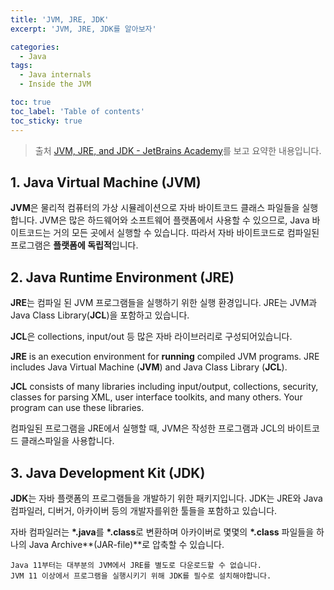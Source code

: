```yaml
---
title: 'JVM, JRE, JDK'
excerpt: 'JVM, JRE, JDK를 알아보자'

categories:
  - Java
tags:
  - Java internals
  - Inside the JVM

toc: true
toc_label: 'Table of contents'
toc_sticky: true
---
```


> 출처 [JVM, JRE, and JDK - JetBrains Academy](https://hyperskill.org/learn/step/3499)를 보고 요약한 내용입니다.

## 1. Java Virtual Machine (JVM)

**JVM**은 물리적 컴퓨터의 가상 시뮬레이션으로 자바 바이트코드 클래스 파일들을 실행합니다.
JVM은 많은 하드웨어와 소프트웨어 플랫폼에서 사용할 수 있으므로, Java 바이트코드는 거의 모든 곳에서 실행할 수 있습니다. 따라서 자바 바이트코드로 컴파일된 프로그램은 **플랫폼에 독립적**입니다.

## 2. Java Runtime Environment (JRE)

**JRE**는 컴파일 된 JVM 프로그램들을 실행하기 위한 실행 환경입니다. JRE는 JVM과 Java Class Library(**JCL**)을 포함하고 있습니다.

**JCL**은 collections, input/out 등 많은 자바 라이브러리로 구성되어있습니다.

**JRE** is an execution environment for **running** compiled JVM programs. JRE includes Java Virtual Machine (**JVM**) and Java Class Library (**JCL**).

**JCL** consists of many libraries including input/output, collections, security, classes for parsing XML, user interface toolkits, and many others. Your program can use these libraries.

컴파일된 프로그램을 JRE에서 실행할 때, JVM은 작성한 프로그램과 JCL의 바이트코드 클래스파일을 사용합니다.

## 3. Java Development Kit (JDK)

**JDK**는 자바 플랫폼의 프로그램들을 개발하기 위한 패키지입니다. JDK는 JRE와 Java 컴파일러, 디버거, 아카이버 등의 개발자를위한 툴들을 포함하고 있습니다.

자바 컴파일러는 **\*.java**를 **\*.class**로 변환하며 아카이버로 몇몇의 **\*.class** 파일들을 하나의 Java Archive**(JAR-file)**로 압축할 수 있습니다.

```
Java 11부터는 대부분의 JVM에서 JRE를 별도로 다운로드할 수 없습니다.
JVM 11 이상에서 프로그램을 실행시키기 위해 JDK를 필수로 설치해야합니다.
```
